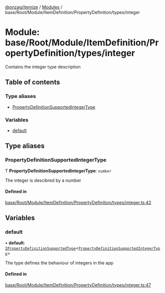 [@onzag/itemize](../README.md) / [Modules](../modules.md) / base/Root/Module/ItemDefinition/PropertyDefinition/types/integer

# Module: base/Root/Module/ItemDefinition/PropertyDefinition/types/integer

Contains the integer type description

## Table of contents

### Type aliases

- [PropertyDefinitionSupportedIntegerType](base_Root_Module_ItemDefinition_PropertyDefinition_types_integer.md#propertydefinitionsupportedintegertype)

### Variables

- [default](base_Root_Module_ItemDefinition_PropertyDefinition_types_integer.md#default)

## Type aliases

### PropertyDefinitionSupportedIntegerType

Ƭ **PropertyDefinitionSupportedIntegerType**: `number`

The integer is descibred by a number

#### Defined in

[base/Root/Module/ItemDefinition/PropertyDefinition/types/integer.ts:42](https://github.com/onzag/itemize/blob/a24376ed/base/Root/Module/ItemDefinition/PropertyDefinition/types/integer.ts#L42)

## Variables

### default

• **default**: [`IPropertyDefinitionSupportedType`](../interfaces/base_Root_Module_ItemDefinition_PropertyDefinition_types.IPropertyDefinitionSupportedType.md)<[`PropertyDefinitionSupportedIntegerType`](base_Root_Module_ItemDefinition_PropertyDefinition_types_integer.md#propertydefinitionsupportedintegertype)\>

The type defines the behaviour of integers in the app

#### Defined in

[base/Root/Module/ItemDefinition/PropertyDefinition/types/integer.ts:47](https://github.com/onzag/itemize/blob/a24376ed/base/Root/Module/ItemDefinition/PropertyDefinition/types/integer.ts#L47)
